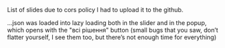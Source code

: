 List of slides due to cors policy I had to upload it to the github.

...json was loaded into lazy loading both in the slider and in the popup, which opens with the "всі рішення" button
(small bugs that you saw, don’t flatter yourself, I see them too, but there’s not enough time for everything)
